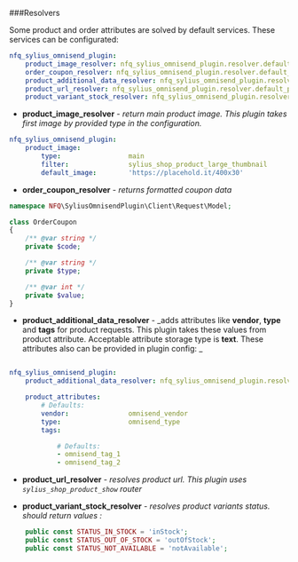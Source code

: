 ###Resolvers

Some product and order attributes are solved by default services. These services can be configurated:

```yaml
nfq_sylius_omnisend_plugin:
    product_image_resolver: nfq_sylius_omnisend_plugin.resolver.default_product_image
    order_coupon_resolver: nfq_sylius_omnisend_plugin.resolver.default_order_coupon
    product_additional_data_resolver: nfq_sylius_omnisend_plugin.resolver.default_product_additional_data
    product_url_resolver: nfq_sylius_omnisend_plugin.resolver.default_product_url
    product_variant_stock_resolver: nfq_sylius_omnisend_plugin.resolver.default_product_variant_stock
```

- **product_image_resolver** - _return main product image. This plugin takes first image by provided type in the configuration._
```yaml
nfq_sylius_omnisend_plugin:
    product_image:
        type:                 main
        filter:               sylius_shop_product_large_thumbnail
        default_image:        'https://placehold.it/400x30'
```
- **order_coupon_resolver** - _returns formatted coupon data_
```php
namespace NFQ\SyliusOmnisendPlugin\Client\Request\Model;

class OrderCoupon
{
    /** @var string */
    private $code;

    /** @var string */
    private $type;

    /** @var int */
    private $value;
}
```
- **product_additional_data_resolver** - _adds attributes like **vendor**, **type** and **tags** for product requests. This plugin takes these values from product attribute. Acceptable attribute storage type is **text**. These attributes also can be provided in plugin config:
_

```yaml

nfq_sylius_omnisend_plugin:
    product_additional_data_resolver: nfq_sylius_omnisend_plugin.resolver.default_product_additional_data

    product_attributes:
        # Defaults:
        vendor:               omnisend_vendor
        type:                 omnisend_type
        tags:

            # Defaults:
            - omnisend_tag_1
            - omnisend_tag_2
```
- **product_url_resolver** - _resolves product url. This plugin uses `sylius_shop_product_show` router_

- **product_variant_stock_resolver** - _resolves product variants status. should return values :_

```php
    public const STATUS_IN_STOCK = 'inStock';
    public const STATUS_OUT_OF_STOCK = 'outOfStock';
    public const STATUS_NOT_AVAILABLE = 'notAvailable';
```
